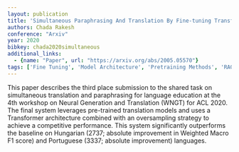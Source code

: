 ```yaml
---
layout: publication
title: 'Simultaneous Paraphrasing And Translation By Fine-tuning Transformer Models'
authors: Chada Rakesh
conference: "Arxiv"
year: 2020
bibkey: chada2020simultaneous
additional_links:
  - {name: "Paper", url: "https://arxiv.org/abs/2005.05570"}
tags: ['Fine Tuning', 'Model Architecture', 'Pretraining Methods', 'RAG', 'Training Techniques', 'Transformer']
---
```

This paper describes the third place submission to the shared task on simultaneous translation and paraphrasing for language education at the 4th workshop on Neural Generation and Translation (WNGT) for ACL 2020. The final system leverages pre-trained translation models and uses a Transformer architecture combined with an oversampling strategy to achieve a competitive performance. This system significantly outperforms the baseline on Hungarian (2737; absolute improvement in Weighted Macro F1 score) and Portuguese (3337; absolute improvement) languages.
